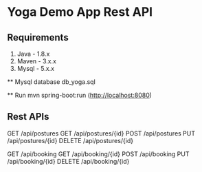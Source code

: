 # Yoga Demo App Rest API

## Requirements
1. Java - 1.8.x
2. Maven - 3.x.x
3. Mysql - 5.x.x

** Mysql database
db_yoga.sql

** Run
mvn spring-boot:run (<http://localhost:8080>)

## Rest APIs
GET /api/postures
GET /api/postures/{id}
POST /api/postures
PUT /api/postures/{id}
DELETE /api/postures/{id}

GET /api/booking
GET /api/booking/{id}
POST /api/booking
PUT /api/booking/{id}
DELETE /api/booking/{id}
